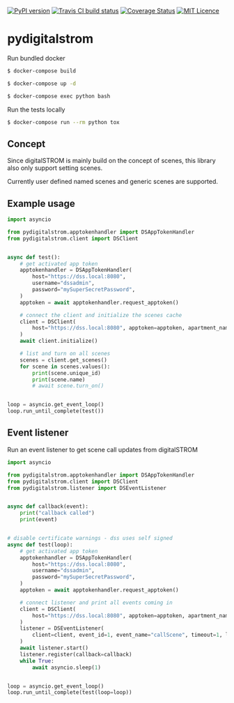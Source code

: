 [![PyPI version](https://badge.fury.io/py/pydigitalstrom.svg)](https://pypi.org/project/pydigitalstrom)
[![Travis CI build status](https://travis-ci.org/lociii/pydigitalstrom.svg)](https://travis-ci.org/lociii/pydigitalstrom)
[![Coverage Status](https://coveralls.io/repos/github/lociii/pydigitalstrom/badge.svg?branch=master)](https://coveralls.io/github/lociii/pydigitalstrom?branch=master)
[![MIT Licence](https://badges.frapsoft.com/os/mit/mit.svg?v=103)](https://opensource.org/licenses/mit-license.php)

# pydigitalstrom

Run bundled docker
```bash
$ docker-compose build

$ docker-compose up -d

$ docker-compose exec python bash
```

Run the tests locally
```bash
$ docker-compose run --rm python tox
```

## Concept

Since digitalSTROM is mainly build on the concept of scenes, this library also only support setting scenes.

Currently user defined named scenes and generic scenes are supported.

## Example usage

```python
import asyncio

from pydigitalstrom.apptokenhandler import DSAppTokenHandler
from pydigitalstrom.client import DSClient


async def test():
    # get activated app token
    apptokenhandler = DSAppTokenHandler(
        host="https://dss.local:8080",
        username="dssadmin",
        password="mySuperSecretPassword",
    )
    apptoken = await apptokenhandler.request_apptoken()

    # connect the client and initialize the scenes cache
    client = DSClient(
        host="https://dss.local:8080", apptoken=apptoken, apartment_name="Apartment"
    )
    await client.initialize()

    # list and turn on all scenes
    scenes = client.get_scenes()
    for scene in scenes.values():
        print(scene.unique_id)
        print(scene.name)
        # await scene.turn_on()


loop = asyncio.get_event_loop()
loop.run_until_complete(test())
```

## Event listener

Run an event listener to get scene call updates from digitalSTROM

```python
import asyncio

from pydigitalstrom.apptokenhandler import DSAppTokenHandler
from pydigitalstrom.client import DSClient
from pydigitalstrom.listener import DSEventListener


async def callback(event):
    print("callback called")
    print(event)


# disable certificate warnings - dss uses self signed
async def test(loop):
    # get activated app token
    apptokenhandler = DSAppTokenHandler(
        host="https://dss.local:8080",
        username="dssadmin",
        password="mySuperSecretPassword",
    )
    apptoken = await apptokenhandler.request_apptoken()

    # connect listener and print all events coming in
    client = DSClient(
        host="https://dss.local:8080", apptoken=apptoken, apartment_name="Apartment"
    )
    listener = DSEventListener(
        client=client, event_id=1, event_name="callScene", timeout=1, loop=loop
    )
    await listener.start()
    listener.register(callback=callback)
    while True:
        await asyncio.sleep(1)


loop = asyncio.get_event_loop()
loop.run_until_complete(test(loop=loop))
```
